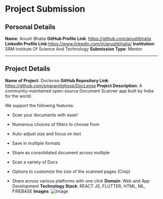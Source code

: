 
# Project Submission
## Personal Details
**Name**: Anush Bhatia
**GitHub Profile Link**: https://github.com/anushbhatia
**LinkedIn Profile Link**:https://www.linkedin.com/in/anushbhatia/
**Institution**: SRM Institute Of Science And Technology
**Submission Type**: Mentor
<hr>

## Project Details
**Name of Project**: Doclense
**GitHub Repository Link**: https://github.com/smaranjitghose/DocLense
**Project Description**:
A community-maintained open-source Document Scanner app built by India for the world.

We support the following features:

- Scan your documents with ease!

- Numerous choices of filters to choose from

- Auto-adjust size and focus on text

- Save in multiple formats

- Share as consolidated document across multiple

- Scan a variety of Docs

- Options to customize the size of the scanned pages (Crop)

- Share across various platforms with one click
**Domain**:  Web and App Development
**Technology Stack**: REACT JS, FLUTTER, HTML, ML, FIREBASE
**Images**: ![Image](https://raw.githubusercontent.com/smaranjitghose/DocLense/main/assets/doclense.png)